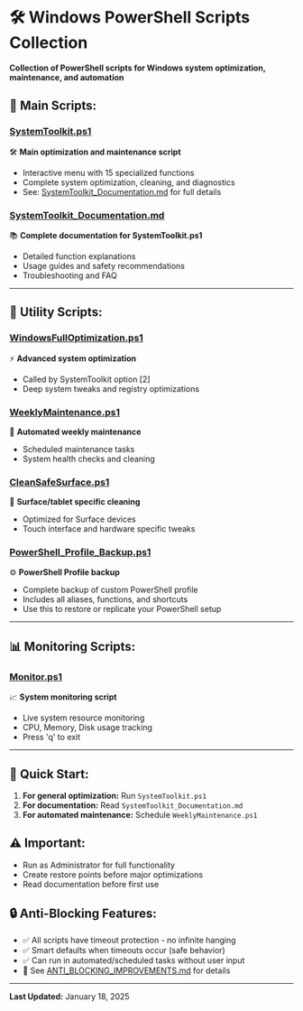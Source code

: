 # 🛠️ Windows PowerShell Scripts Collection

**Collection of PowerShell scripts for Windows system optimization, maintenance, and automation**

## 🎯 **Main Scripts:**

### **[SystemToolkit.ps1](SystemToolkit.ps1)**
🛠️ **Main optimization and maintenance script**
- Interactive menu with 15 specialized functions
- Complete system optimization, cleaning, and diagnostics
- See: [SystemToolkit_Documentation.md](SystemToolkit_Documentation.md) for full details

### **[SystemToolkit_Documentation.md](SystemToolkit_Documentation.md)**
📚 **Complete documentation for SystemToolkit.ps1**
- Detailed function explanations
- Usage guides and safety recommendations
- Troubleshooting and FAQ

---

## 🔧 **Utility Scripts:**

### **[WindowsFullOptimization.ps1](WindowsFullOptimization.ps1)**
⚡ **Advanced system optimization**
- Called by SystemToolkit option [2]
- Deep system tweaks and registry optimizations

### **[WeeklyMaintenance.ps1](WeeklyMaintenance.ps1)**
📅 **Automated weekly maintenance**
- Scheduled maintenance tasks
- System health checks and cleaning

### **[CleanSafeSurface.ps1](CleanSafeSurface.ps1)**
🧹 **Surface/tablet specific cleaning**
- Optimized for Surface devices
- Touch interface and hardware specific tweaks

### **[PowerShell_Profile_Backup.ps1](PowerShell_Profile_Backup.ps1)**
⚙️ **PowerShell Profile backup**
- Complete backup of custom PowerShell profile
- Includes all aliases, functions, and shortcuts
- Use this to restore or replicate your PowerShell setup

---

## 📊 **Monitoring Scripts:**

### **[Monitor.ps1](Monitor.ps1)**
📈 **System monitoring script**
- Live system resource monitoring
- CPU, Memory, Disk usage tracking
- Press 'q' to exit

---

## 🚀 **Quick Start:**

1. **For general optimization:** Run `SystemToolkit.ps1`
2. **For documentation:** Read `SystemToolkit_Documentation.md`
3. **For automated maintenance:** Schedule `WeeklyMaintenance.ps1`

## ⚠️ **Important:**
- Run as Administrator for full functionality
- Create restore points before major optimizations
- Read documentation before first use

## 🔒 **Anti-Blocking Features:**
- ✅ All scripts have timeout protection - no infinite hanging
- ✅ Smart defaults when timeouts occur (safe behavior)
- ✅ Can run in automated/scheduled tasks without user input
- 📖 See [ANTI_BLOCKING_IMPROVEMENTS.md](ANTI_BLOCKING_IMPROVEMENTS.md) for details

---

**Last Updated:** January 18, 2025
